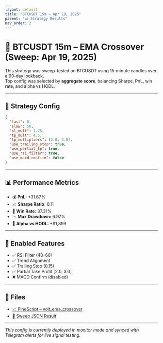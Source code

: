 ```yaml
---
layout: default
title: "BTCUSDT 15m – Apr 19, 2025"
parent: "📊 Strategy Results"
nav_order: 2
---
```


# 🧪 BTCUSDT 15m – EMA Crossover (Sweep: Apr 19, 2025)

This strategy was sweep-tested on BTCUSDT using 15-minute candles over a 90-day lookback.  
Top config was selected by **aggregate score**, balancing Sharpe, PnL, win rate, and alpha vs HODL.

---

## 🧠 Strategy Config

```json
{
  "fast": 8,
  "slow": 50,
  "sl_mult": 1.75,
  "tp_mult": 4.5,
  "tp_multipliers": [2.0, 3.0],
  "use_trailing_stop": true,
  "use_partial_tp": true,
  "use_rsi_filter": true,
  "use_macd_confirm": false
}
```

---

## 📊 Performance Metrics

- 💰 **PnL:** +31.67%
- 📈 **Sharpe Ratio:** 0.11
- 🎯 **Win Rate:** 37.31%
- 📉 **Max Drawdown:** 6.97%
- 🚀 **Alpha vs HODL:** +$1,899

---

## 🧪 Enabled Features

- ✅ RSI Filter (40–60)
- ✅ Trend Alignment
- ✅ Trailing Stop (0.15)
- ✅ Partial Take Profit [2.0, 3.0]
- ❌ MACD Confirm (disabled)

---

## 📁 Files

- [📈 PineScript – volt_ema_crossover](../assets/scripts/BTCUSDT_15m_90d_ema_crossover20250419-015428_top_aggregate.pine)
- [🧾 Sweep JSON Result](../assets/outputs/BTCUSDT_15m_90d_ema_crossover20250419-015428_top_aggregate.json)

---

_This config is currently deployed in monitor mode and synced with Telegram alerts for live signal testing._